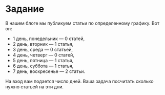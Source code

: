 # Задание

В нашем блоге мы публикуем статьи по определенному графику. Вот он:

* 1 день, понедельник — 0 статей,
* 2 день, вторник — 1 статья,
* 3 день, среда — 0 статьей,
* 4 день, четверг —  0 статей,
* 5 день, пятница — 1 статья,
* 6 день, суббота — 1 статья,
* 7 день, воскресенье — 2 статьи.

На вход вам подается число дней. Ваша задача посчитать сколько нужно статьей на эти дни. 
